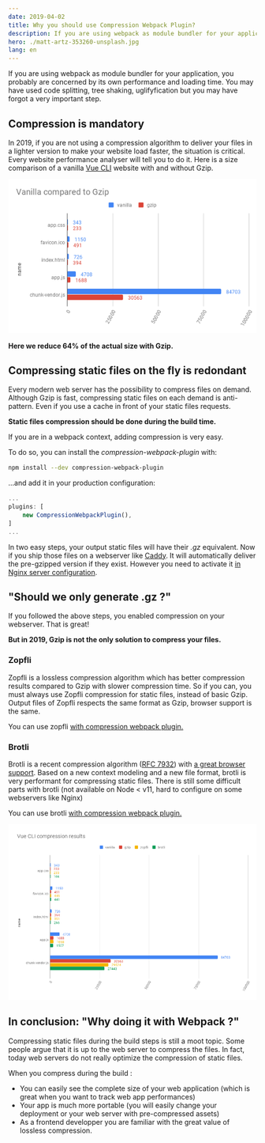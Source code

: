 ```yaml
---
date: 2019-04-02
title: Why you should use Compression Webpack Plugin?
description: If you are using webpack as module bundler for your application, you probably are concerned by its own performance and loading time. You may have used code splitting, tree shaking, uglifyfication but you may have forgot a very important step.
hero: ./matt-artz-353260-unsplash.jpg
lang: en
---
```


If you are using webpack as module bundler for your application, you probably are concerned by its own performance and loading time.
You may have used code splitting, tree shaking, uglifyfication but you may have forgot a very important step.

## Compression is mandatory

In 2019, if you are not using a compression algorithm to deliver your files in a lighter version to make your website load faster, the situation is critical.
Every website performance analyser will tell you to do it. Here is a size comparison of a vanilla [Vue CLI](https://cli.vuejs.org/) website with and without Gzip.

![Vue CLI vanilla size compared to gzip](./vue-cli-vanilla-size.png)

**Here we reduce 64% of the actual size with Gzip.**

## Compressing static files on the fly is redondant

Every modern web server has the possibility to compress files on demand.
Although Gzip is fast, compressing static files on each demand is anti-pattern.
Even if you use a cache in front of your static files requests.

**Static files compression should be done during the build time.**

If you are in a webpack context, adding compression is very easy.

To do so, you can install the _compression-webpack-plugin_ with:

```bash
npm install --dev compression-webpack-plugin
```

…and add it in your production configuration:

```js
...
plugins: [
    new CompressionWebpackPlugin(),
]
...
```

In two easy steps, your output static files will have their *.gz* equivalent.
Now if you ship those files on a webserver like [Caddy](https://caddyserver.com/).
It will automatically deliver the pre-gzipped version if they exist.
However you need to activate it [in Nginx server configuration](http://nginx.org/en/docs/http/ngx_http_gzip_static_module.html).

## "Should we only generate .gz ?"

If you followed the above steps, you enabled compression on your webserver. That is great!

**But in 2019, Gzip is not the only solution to compress your files.**

### Zopfli

Zopfli is a lossless compression algorithm which has better compression results compared to Gzip with slower compression time.
So if you can, you must always use Zopfli compression for static files, instead of basic Gzip.
Output files of Zopfli respects the same format as Gzip, browser support is the same.

You can use zopfli [with compression webpack plugin.](https://github.com/webpack-contrib/compression-webpack-plugin#using-zopfli)

### Brotli

Brotli is a recent compression algorithm ([RFC 7932](https://tools.ietf.org/html/rfc7932)) with [a great browser support](https://caniuse.com/#search=brotli).
Based on a new context modeling and a new file format, brotli is very performant for compressing static files.
There is still some difficult parts with brotli (not available on Node < v11, hard to configure on some webservers like Nginx)

You can use brotli [with compression webpack plugin.](https://github.com/webpack-contrib/compression-webpack-plugin#using-zopfli)

![Vue CLI compression results](./vue-cli-complete-size.png)

## In conclusion: "Why doing it with Webpack ?"

Compressing static files during the build steps is still a moot topic.
Some people argue that it is up to the web server to compress the files.
In fact, today web servers do not really optimize the compression of static files.

When you compress during the build :

- You can easily see the complete size of your web application (which is great when you want to track web app performances)
- Your app is much more portable (you will easily change your deployment or your web server with pre-compressed assets)
- As a frontend developper you are familiar with the great value of lossless compression.